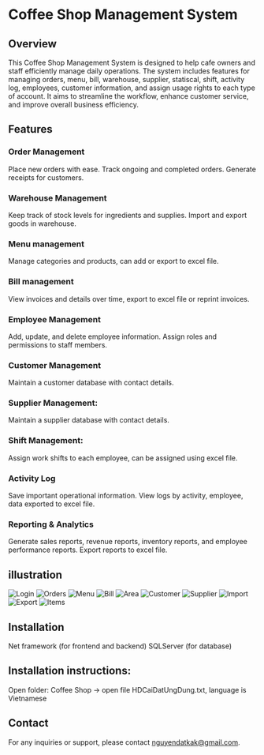 # Coffee Shop Management System
## Overview
This Coffee Shop Management System is designed to help cafe owners and staff efficiently manage daily operations. The system includes features for managing orders, menu, bill, warehouse, supplier, statiscal, shift, activity log, employees, customer information, and assign usage rights to each type of account. It aims to streamline the workflow, enhance customer service, and improve overall business efficiency.

## Features
### Order Management
Place new orders with ease.
Track ongoing and completed orders.
Generate receipts for customers.

### Warehouse Management
Keep track of stock levels for ingredients and supplies.
Import and export goods in warehouse.

### Menu management
Manage categories and products, can add or export to excel file.

### Bill management
View invoices and details over time, export to excel file or reprint invoices.

### Employee Management
Add, update, and delete employee information.
Assign roles and permissions to staff members.

### Customer Management
Maintain a customer database with contact details.

### Supplier Management:
Maintain a supplier database with contact details.

### Shift Management:
Assign work shifts to each employee, can be assigned using excel file.

### Activity Log
Save important operational information.
View logs by activity, employee, data exported to excel file.

### Reporting & Analytics
Generate sales reports, revenue reports, inventory reports, and employee performance reports.
Export reports to excel file.

## illustration
![Login](https://drive.google.com/file/d/1-tNcf0NCC4Ajf2rFYj2P-BVSQXXIzs3r/view?usp=drive_link)
![Orders](https://drive.google.com/file/d/1_oVc2JUU3ALtBcVWSlIZDooVnf_gFapN/view?usp=drive_link)
![Menu](https://drive.google.com/file/d/1oJl3tCRL4BqsZZs1Z3kum3WWF9rGEG11/view?usp=drive_link)
![Bill](https://drive.google.com/file/d/1RafhxVH6-EliMxYKwcPeTBGXCI2RtsHm/view?usp=drive_link)
![Area](https://drive.google.com/file/d/1mqbbomHPemJS6d3adbD3488-3kxfk9XY/view?usp=drive_link)
![Customer](https://drive.google.com/file/d/1siTHvToNXpdV-rUh4iQSCMc9R6wKViKj/view?usp=sharing)
![Supplier](https://drive.google.com/file/d/1uTcvLBPvRUpiA-lOuv2F2udOlz5kUtN1/view?usp=drive_link)
![Import](https://drive.google.com/file/d/13xOQcX5K0sLZs75JXMCeleT9SXxn-RBh/view?usp=drive_link)
![Export](https://drive.google.com/file/d/1D4kl1uAQANDS9DdtNSOYxCwmMIiDrkAx/view?usp=drive_link)
![Items](https://drive.google.com/file/d/1lepmMdBEvsIY_syir-gEpWsASlBSNHcA/view?usp=drive_link)



## Installation
Net framework (for frontend and backend)
SQLServer (for database)

## Installation instructions:
Open folder: Coffee Shop -> open file HDCaiDatUngDung.txt, language is Vietnamese

## Contact
For any inquiries or support, please contact nguyendatkak@gmail.com.
